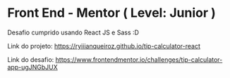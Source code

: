 # Front End - Mentor ( Level: Junior )

Desafio cumprido usando React JS e Sass :D

Link do projeto: https://ryiiianqueiroz.github.io/tip-calculator-react

Link do desafio: https://www.frontendmentor.io/challenges/tip-calculator-app-ugJNGbJUX
